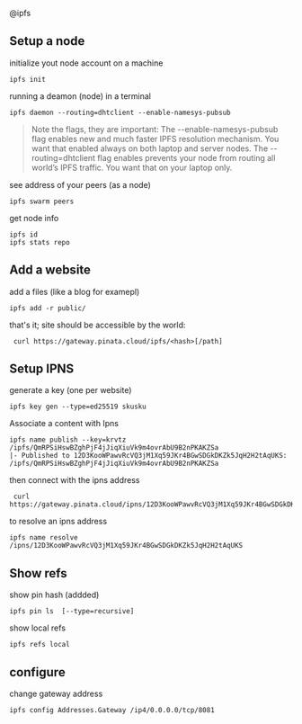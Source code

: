 @ipfs

Setup a node
---

initialize yout node account on a machine

    ipfs init

running a deamon (node) in a terminal

	ipfs daemon --routing=dhtclient --enable-namesys-pubsub


> Note the flags, they are important:
> 	The --enable-namesys-pubsub flag enables new and much faster IPFS resolution mechanism. You want that enabled always on both laptop and server nodes.
> 	The --routing=dhtclient flag enables prevents your node from routing all world’s IPFS traffic. You want that on your laptop only.


see address of your peers (as a  node)

	ipfs swarm peers


get node info
	
	ipfs id
	ipfs stats repo


Add a website
---

add a files (like a blog for examepl)

	ipfs add -r public/

that's it; site should be accessible by the world: 

	 curl https://gateway.pinata.cloud/ipfs/<hash>[/path]

Setup IPNS
---

generate a key (one per website)

	ipfs key gen --type=ed25519 skusku

Associate a content with Ipns
	
	ipfs name publish --key=krvtz /ipfs/QmRPSiHswBZghPjF4jJiqXiuVk9m4ovrAbU9B2nPKAKZSa
	|- Published to 12D3KooWPawvRcVQ3jM1Xq59JKr4BGwSDGkDKZk5JqH2H2tAqUKS: /ipfs/QmRPSiHswBZghPjF4jJiqXiuVk9m4ovrAbU9B2nPKAKZSa

then connect with the ipns address

	 curl https://gateway.pinata.cloud/ipns/12D3KooWPawvRcVQ3jM1Xq59JKr4BGwSDGkDKZk5JqH2H2tAqUKS

to resolve an ipns address 

	ipfs name resolve /ipns/12D3KooWPawvRcVQ3jM1Xq59JKr4BGwSDGkDKZk5JqH2H2tAqUKS


Show refs
---

show pin hash (addded)

	ipfs pin ls  [--type=recursive]


show local refs

	ipfs refs local

configure
---

change gateway address

    ipfs config Addresses.Gateway /ip4/0.0.0.0/tcp/8081
